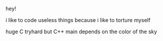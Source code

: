 hey!

i like to code useless things because i like to torture myself

huge C tryhard but C++ main depends on the color of the sky
